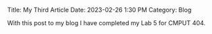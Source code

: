 Title: My Third Article
Date: 2023-02-26 1:30 PM
Category: Blog

With this post to my blog I have completed my Lab 5 for CMPUT 404. 